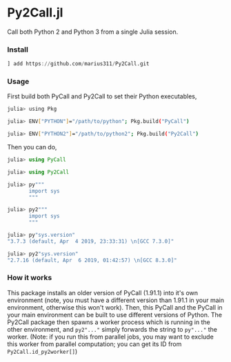# Py2Call.jl

Call both Python 2 and Python 3 from a single Julia session. 

### Install

```julia
] add https://github.com/marius311/Py2Call.git
```

### Usage

First build both PyCall and Py2Call to set their Python executables,


```bash
julia> using Pkg

julia> ENV["PYTHON"]="/path/to/python"; Pkg.build("PyCall")

julia> ENV["PYTHON2"]="/path/to/python2"; Pkg.build("Py2Call")
```

Then you can do,

```julia
julia> using PyCall

julia> using Py2Call

julia> py"""
       import sys
       """

julia> py2"""
       import sys
       """

julia> py"sys.version"
"3.7.3 (default, Apr  4 2019, 23:33:31) \n[GCC 7.3.0]"

julia> py2"sys.version"
"2.7.16 (default, Apr  6 2019, 01:42:57) \n[GCC 8.3.0]"
```
### How it works

This package installs an older version of PyCall (1.91.1) into it's own environment (note, you must have a different version than 1.91.1 in your main environment, otherwise this won't work). Then, this PyCall and the PyCall in your main environment can be built to use different versions of Python. The Py2Call package then spawns a worker process which is running in the other environment, and `py2"..."` simply forwards the string to `py"..."` the worker. (Note: if you run this from parallel jobs, you may want to exclude this worker from parallel computation; you can get its ID from `Py2Call.id_py2worker[]`)
